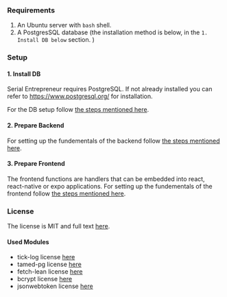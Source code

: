 ### Requirements

1. An Ubuntu server with `bash` shell.
2. A PostgresSQL database (the installation method is below, in the `1. Install DB below` section. )


### Setup

#### 1. Install DB

Serial Entrepreneur requires PostgreSQL. If not already installed you can refer to https://www.postgresql.org/ for installation.

For the DB setup follow [the steps mentioned here](./database-setup/README.md).

#### 2. Prepare Backend

For setting up the fundementals of the backend follow [the steps mentioned here](./backend/README.md).

#### 3. Prepare Frontend

The frontend functions are handlers that can be embedded into react, react-native or expo applications. For setting up the fundementals of the frontend follow [the steps mentioned here](./frontend/README.md).

### License

The license is MIT and full text [here](LICENSE).

#### Used Modules

* tick-log license [here](./OtherLicenses/tick-log.txt)
* tamed-pg license [here](./OtherLicenses/tamed-pg.txt)
* fetch-lean license [here](./OtherLicenses/fetch-lean.txt)
* bcrypt license [here](./OtherLicenses/bcrypt.txt)
* jsonwebtoken license [here](./OtherLicenses/jsonwebtoken.txt)
